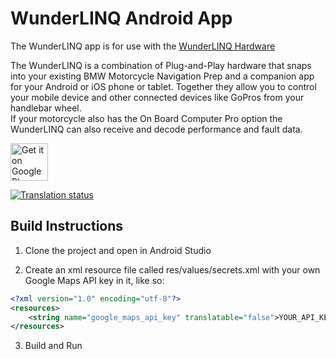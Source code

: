 # WunderLINQ Android App

The WunderLINQ app is for use with the [WunderLINQ Hardware](https://www.wunderlinq.com)

The WunderLINQ is a combination of Plug-and-Play hardware that snaps into your existing BMW Motorcycle 
Navigation Prep and a companion app for your Android or iOS phone or tablet.  Together they allow you 
to control your mobile device and other connected devices like GoPros from your handlebar wheel.  
If your motorcycle also has the On Board Computer Pro option the WunderLINQ can also receive and 
decode performance and fault data.

<a href="https://play.google.com/store/apps/details?id=com.blackboxembedded.WunderLINQ" target="_blank">
<img src="https://blackboxembedded.github.io/WunderLINQ-Documentation/en/images-localized/badge_store_google_play.png" alt="Get it on Google Play" height="60"/></a>

<p>
<a href="https://weblate.blackboxembedded.com/engage/wunderlinq/">
<img src="https://weblate.blackboxembedded.com/widgets/wunderlinq/-/wunderlinq-android/svg-badge.svg" alt="Translation status" />
</a>
</p>

## Build Instructions
1. Clone the project and open in Android Studio

2. Create an xml resource file called res/values/secrets.xml with your own Google Maps API key in it, like so:
```xml
<?xml version="1.0" encoding="utf-8"?>
<resources>
    <string name="google_maps_api_key" translatable="false">YOUR_API_KEY_HERE</string>
</resources>
```
3. Build and Run